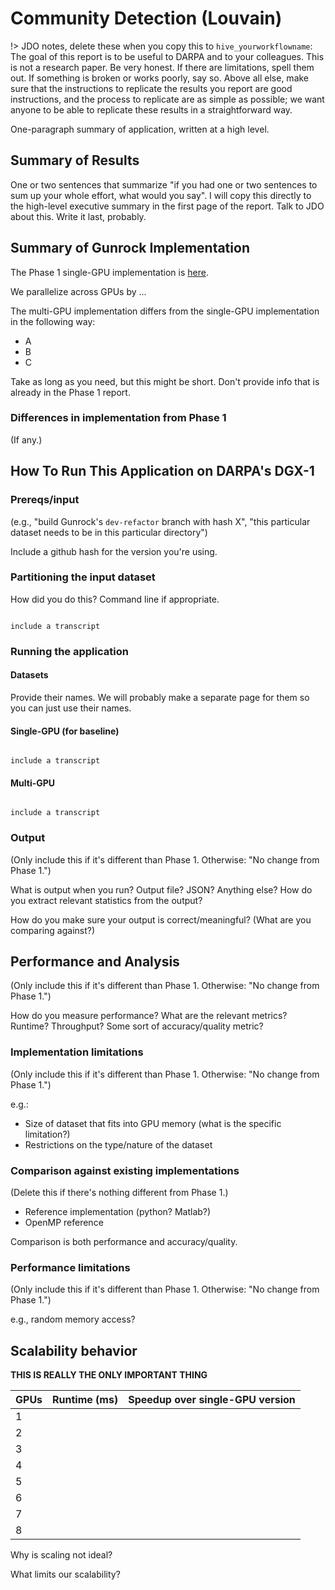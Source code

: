 # Community Detection (Louvain)

!> JDO notes, delete these when you copy this to `hive_yourworkflowname`: The goal of this report is to be useful to DARPA and to your colleagues. This is not a research paper. Be very honest. If there are limitations, spell them out. If something is broken or works poorly, say so. Above all else, make sure that the instructions to replicate the results you report are good instructions, and the process to replicate are as simple as possible; we want anyone to be able to replicate these results in a straightforward way.

One-paragraph summary of application, written at a high level.

## Summary of Results

One or two sentences that summarize "if you had one or two sentences to sum up your whole effort, what would you say". I will copy this directly to the high-level executive summary in the first page of the report. Talk to JDO about this. Write it last, probably.

## Summary of Gunrock Implementation

The Phase 1 single-GPU implementation is [here](../hive/hive_yourworkflowname).

We parallelize across GPUs by ...

The multi-GPU implementation differs from the single-GPU implementation in the following way:

- A
- B
- C


Take as long as you need, but this might be short. Don't provide info that is already in the Phase 1 report.

### Differences in implementation from Phase 1

(If any.)

## How To Run This Application on DARPA's DGX-1

### Prereqs/input

(e.g., "build Gunrock's `dev-refactor` branch with hash X", "this particular dataset needs to be in this particular directory")

Include a github hash for the version you're using.

### Partitioning the input dataset

How did you do this? Command line if appropriate.

<code>
include a transcript
</code>

### Running the application

#### Datasets

Provide their names. We will probably make a separate page for them so you can just use their names.

#### Single-GPU (for baseline)

<code>
include a transcript
</code>

#### Multi-GPU

<code>
include a transcript
</code>

### Output

(Only include this if it's different than Phase 1. Otherwise: "No change from Phase 1.")

What is output when you run? Output file? JSON? Anything else? How do you extract relevant statistics from the output?

How do you make sure your output is correct/meaningful? (What are you comparing against?)

## Performance and Analysis

(Only include this if it's different than Phase 1. Otherwise: "No change from Phase 1.")

How do you measure performance? What are the relevant metrics? Runtime? Throughput? Some sort of accuracy/quality metric?

### Implementation limitations

(Only include this if it's different than Phase 1. Otherwise: "No change from Phase 1.")

e.g.:

- Size of dataset that fits into GPU memory (what is the specific limitation?)
- Restrictions on the type/nature of the dataset

### Comparison against existing implementations

(Delete this if there's nothing different from Phase 1.)

- Reference implementation (python? Matlab?)
- OpenMP reference

Comparison is both performance and accuracy/quality.

### Performance limitations

(Only include this if it's different than Phase 1. Otherwise: "No change from Phase 1.")

e.g., random memory access?

## Scalability behavior

**THIS IS REALLY THE ONLY IMPORTANT THING**

| GPUs | Runtime (ms) | Speedup over single-GPU version |
|------|--------------|---------------------------------|
| 1    |              |                                 |
| 2    |              |                                 |
| 3    |              |                                 |
| 4    |              |                                 |
| 5    |              |                                 |
| 6    |              |                                 |
| 7    |              |                                 |
| 8    |              |                                 |

Why is scaling not ideal?

What limits our scalability?
